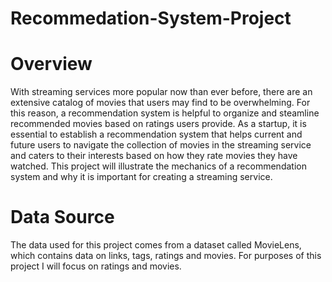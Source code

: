 # Recommedation-System-Project

# Overview

With streaming services more popular now than ever before, there are an extensive catalog of movies that users may find to be overwhelming. For this reason, a recommendation system is helpful to organize and steamline recommended movies based on ratings users provide. As a startup, it is essential to establish a recommendation system that helps current and future users to navigate the collection of movies in the streaming service and caters to their interests based on how they rate movies they have watched. This project will illustrate the mechanics of a recommendation system and why it is important for creating a streaming service. 

# Data Source

The data used for this project comes from a dataset called MovieLens, which contains data on links, tags, ratings and movies. For purposes of this project I will focus on ratings and movies.

# 
